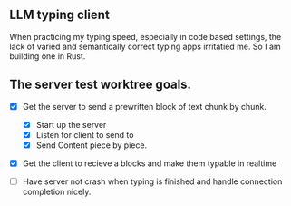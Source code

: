 ## LLM typing client
When practicing my typing speed, especially in code based settings, the lack of varied and semantically correct typing apps irritatied me. So I am building one in Rust.
## The server test worktree goals.

 - [x] Get the server to send a prewritten block of text chunk by chunk.
    - [x] Start up the server
    - [x] Listen for client to send to
    - [x] Send Content piece by piece.
 - [x] Get the client to recieve a blocks and make them typable in realtime
 - [ ] Have server not crash when typing is finished and handle connection completion nicely.


